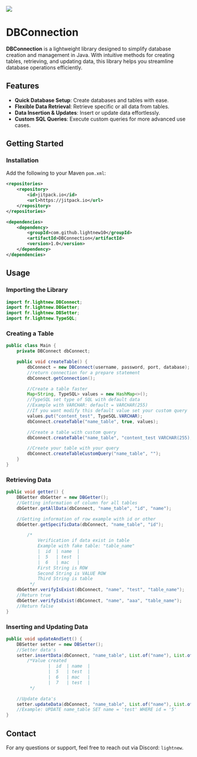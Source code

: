 [![](https://jitpack.io/v/lightnew10/DBConnection.svg)](https://jitpack.io/#lightnew10/DBConnection)

# DBConnection

**DBConnection** is a lightweight library designed to simplify database creation and management in Java. With intuitive methods for creating tables, retrieving, and updating data, this library helps you streamline database operations efficiently.

## Features
- **Quick Database Setup**: Create databases and tables with ease.
- **Flexible Data Retrieval**: Retrieve specific or all data from tables.
- **Data Insertion & Updates**: Insert or update data effortlessly.
- **Custom SQL Queries**: Execute custom queries for more advanced use cases.

## Getting Started

### Installation
Add the following to your Maven `pom.xml`:

```xml
<repositories>
    <repository>
        <id>jitpack.io</id>
        <url>https://jitpack.io</url>
    </repository>
</repositories>

<dependencies>
    <dependency>
        <groupId>com.github.lightnew10</groupId>
        <artifactId>DBConnection</artifactId>
        <version>1.0</version>
    </dependency>
</dependencies>
```

## Usage

### Importing the Library

```java
import fr.lightnew.DBConnect;
import fr.lightnew.DBGetter;
import fr.lightnew.DBSetter;
import fr.lightnew.TypeSQL;
```

### Creating a Table

```java
public class Main {
    private DBConnect dbConnect;

    public void createTable() {
        dbConnect = new DBConnect(username, password, port, database);
        //return connection for a prepare statement
        dbConnect.getConnection();

        //Create a table faster
        Map<String, TypeSQL> values = new HashMap<>();
        //TypeSQL set type of SQL with default data
        //Example with VARCHAR: default = VARCHAR(255)
        //If you want modify this default value set your custom query
        values.put("content_test", TypeSQL.VARCHAR);
        dbConnect.createTable("name_table", true, values);

        //Create a table with custom query
        dbConnect.createTable("name_table", "content_test VARCHAR(255), second_content INT");

        //Create your table with your query
        dbConnect.createTableCustomQuery("name_table", "");
    }
}
```

### Retrieving Data

```java
public void getter() {
    DBGetter dbGetter = new DBGetter();
    //Getting information of column for all tables
    dbGetter.getAllData(dbConnect, "name_table", "id", "name");

    //Getting information of row example with id or other
    dbGetter.getSpecificData(dbConnect, "name_table", "id");

        /*
            Verification if data exist in table
            Example with fake table: "table_name"
            |  id  | name  |
            |  5   | test  |
            |  6   | mac   |
            First String is ROW
            Second String is VALUE ROW
            Third String is table
         */
    dbGetter.verifyIsExist(dbConnect, "name", "test", "table_name");
    //Return true
    dbGetter.verifyIsExist(dbConnect, "name", "aaa", "table_name");
    //Return false
}
```

### Inserting and Updating Data

```java
public void updateAndSett() {
    DBSetter setter = new DBSetter();
    //Setter data's
    setter.insertData(dbConnect, "name_table", List.of("name"), List.of("test"));
        /*Value created
                |  id  | name  |
                |  5   | test  |
                |  6   | mac   |
                |  7   | test  |
         */

    //Update data's
    setter.updateData(dbConnect, "name_table", List.of("name"), List.of("test"), "id", "5");
    //Example: UPDATE name_table SET name = 'test' WHERE id = '5'
}
```

## Contact

For any questions or support, feel free to reach out via Discord: `lightnew`.